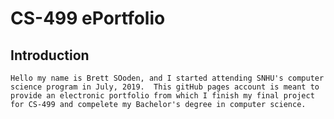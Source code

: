 # **CS-499 ePortfolio**



## **Introduction**
    Hello my name is Brett SOoden, and I started attending SNHU's computer science program in July, 2019.  This gitHub pages account is meant to provide an electronic portfolio from which I finish my final project for CS-499 and compelete my Bachelor's degree in computer science.  


